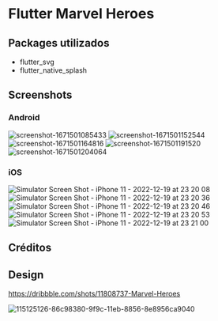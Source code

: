 # Flutter Marvel Heroes

## Packages utilizados
- flutter_svg
- flutter_native_splash

## Screenshots
### Android
![screenshot-1671501085433](https://user-images.githubusercontent.com/11803107/208563010-0778deb2-dacc-4ff5-b23f-33967253a71f.png)
![screenshot-1671501152544](https://user-images.githubusercontent.com/11803107/208563776-12bdf7e5-e02b-470b-9da8-0b7249c72afe.png)
![screenshot-1671501164816](https://user-images.githubusercontent.com/11803107/208563113-00a08e7c-b08d-411a-8336-b735463466bb.png)
![screenshot-1671501191520](https://user-images.githubusercontent.com/11803107/208563147-f6767775-05c5-4b14-916e-34ea18e01800.png)
![screenshot-1671501204064](https://user-images.githubusercontent.com/11803107/208563187-a5497042-c1fd-4fa8-ba3c-0e7b7f45e920.png)

### iOS
![Simulator Screen Shot - iPhone 11 - 2022-12-19 at 23 20 08](https://user-images.githubusercontent.com/11803107/208570152-7da2fc49-a043-4b38-965a-bb5031fcfaf3.png)
![Simulator Screen Shot - iPhone 11 - 2022-12-19 at 23 20 36](https://user-images.githubusercontent.com/11803107/208570283-16e5af38-1baa-4492-92e3-daecf51f9cbf.png)
![Simulator Screen Shot - iPhone 11 - 2022-12-19 at 23 20 46](https://user-images.githubusercontent.com/11803107/208570340-f2d4608c-9cdd-43c1-b355-cce2e5934bd6.png)
![Simulator Screen Shot - iPhone 11 - 2022-12-19 at 23 20 53](https://user-images.githubusercontent.com/11803107/208570397-71f126ac-a931-4935-830f-6959ca0b55ff.png)
![Simulator Screen Shot - iPhone 11 - 2022-12-19 at 23 21 00](https://user-images.githubusercontent.com/11803107/208570489-65c983ed-f3f1-44b7-be50-4cb62d281621.png)

## Créditos
## Design

https://dribbble.com/shots/11808737-Marvel-Heroes

![115125126-86c98380-9f9c-11eb-8856-8e8956ca9040](https://user-images.githubusercontent.com/11803107/208658976-2e0c5e56-dab1-4556-a170-e22fbc705028.png)
